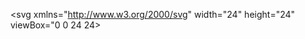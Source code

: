<svg xmlns="http://www.w3.org/2000/svg" width="24" height="24" viewBox="0 0 24 24>
  <style>
    svg * {
      stroke: currentColor;
      stroke-width: 2;
      stroke-linecap:  round;
      stroke-linejoin: round;
    }

    .rotate-180 {
      animation: rotate 1s ease-in-out;
    } @keyframes rotate { to { rotate: 180deg }}
  </style>
  <rect x="3" y="3" width="18" height="18" class="rotate-180"/>
</svg>
